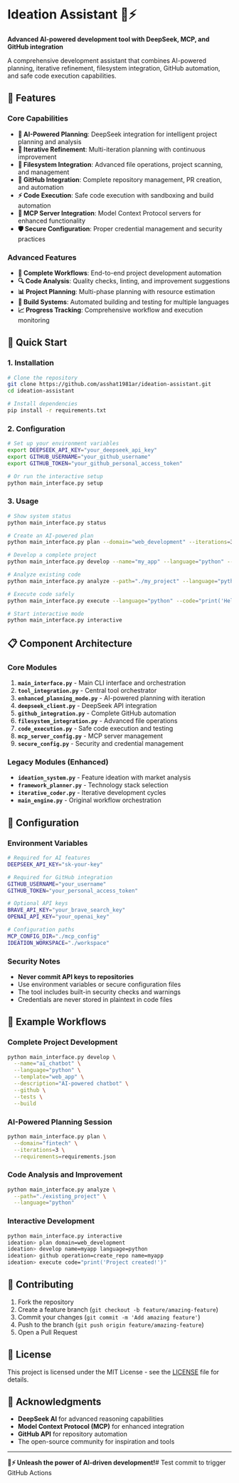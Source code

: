 # Ideation Assistant 🧠⚡

**Advanced AI-powered development tool with DeepSeek, MCP, and GitHub integration**

A comprehensive development assistant that combines AI-powered planning, iterative refinement, filesystem integration, GitHub automation, and safe code execution capabilities.

## 🌟 Features

### Core Capabilities
- **🧠 AI-Powered Planning**: DeepSeek integration for intelligent project planning and analysis
- **🔄 Iterative Refinement**: Multi-iteration planning with continuous improvement
- **📂 Filesystem Integration**: Advanced file operations, project scanning, and management
- **🐙 GitHub Integration**: Complete repository management, PR creation, and automation
- **⚡ Code Execution**: Safe code execution with sandboxing and build automation
- **🔧 MCP Server Integration**: Model Context Protocol servers for enhanced functionality
- **🛡️ Secure Configuration**: Proper credential management and security practices

### Advanced Features
- **🎯 Complete Workflows**: End-to-end project development automation
- **🔍 Code Analysis**: Quality checks, linting, and improvement suggestions
- **📊 Project Planning**: Multi-phase planning with resource estimation
- **🚀 Build Systems**: Automated building and testing for multiple languages
- **📈 Progress Tracking**: Comprehensive workflow and execution monitoring

## 🚀 Quick Start

### 1. Installation

```bash
# Clone the repository
git clone https://github.com/asshat1981ar/ideation-assistant.git
cd ideation-assistant

# Install dependencies
pip install -r requirements.txt
```

### 2. Configuration

```bash
# Set up your environment variables
export DEEPSEEK_API_KEY="your_deepseek_api_key"
export GITHUB_USERNAME="your_github_username"
export GITHUB_TOKEN="your_github_personal_access_token"

# Or run the interactive setup
python main_interface.py setup
```

### 3. Usage

```bash
# Show system status
python main_interface.py status

# Create an AI-powered plan
python main_interface.py plan --domain="web_development" --iterations=3

# Develop a complete project
python main_interface.py develop --name="my_app" --language="python" --github

# Analyze existing code
python main_interface.py analyze --path="./my_project" --language="python"

# Execute code safely
python main_interface.py execute --language="python" --code="print('Hello World!')"

# Start interactive mode
python main_interface.py interactive
```

## 📋 Component Architecture

### Core Modules

1. **`main_interface.py`** - Main CLI interface and orchestration
2. **`tool_integration.py`** - Central tool orchestrator
3. **`enhanced_planning_mode.py`** - AI-powered planning with iteration
4. **`deepseek_client.py`** - DeepSeek API integration
5. **`github_integration.py`** - Complete GitHub automation
6. **`filesystem_integration.py`** - Advanced file operations
7. **`code_execution.py`** - Safe code execution and testing
8. **`mcp_server_config.py`** - MCP server management
9. **`secure_config.py`** - Security and credential management

### Legacy Modules (Enhanced)

- **`ideation_system.py`** - Feature ideation with market analysis
- **`framework_planner.py`** - Technology stack selection
- **`iterative_coder.py`** - Iterative development cycles
- **`main_engine.py`** - Original workflow orchestration

## 🔧 Configuration

### Environment Variables

```bash
# Required for AI features
DEEPSEEK_API_KEY="sk-your-key"

# Required for GitHub integration
GITHUB_USERNAME="your_username"
GITHUB_TOKEN="your_personal_access_token"

# Optional API keys
BRAVE_API_KEY="your_brave_search_key"
OPENAI_API_KEY="your_openai_key"

# Configuration paths
MCP_CONFIG_DIR="./mcp_config"
IDEATION_WORKSPACE="./workspace"
```

### Security Notes

- **Never commit API keys to repositories**
- Use environment variables or secure configuration files
- The tool includes built-in security checks and warnings
- Credentials are never stored in plaintext in code files

## 🎯 Example Workflows

### Complete Project Development

```bash
python main_interface.py develop \
  --name="ai_chatbot" \
  --language="python" \
  --template="web_app" \
  --description="AI-powered chatbot" \
  --github \
  --tests \
  --build
```

### AI-Powered Planning Session

```bash
python main_interface.py plan \
  --domain="fintech" \
  --iterations=3 \
  --requirements=requirements.json
```

### Code Analysis and Improvement

```bash
python main_interface.py analyze \
  --path="./existing_project" \
  --language="python"
```

### Interactive Development

```bash
python main_interface.py interactive
ideation> plan domain=web_development
ideation> develop name=myapp language=python
ideation> github operation=create_repo name=myapp
ideation> execute code="print('Project created!')"
```

## 🤝 Contributing

1. Fork the repository
2. Create a feature branch (`git checkout -b feature/amazing-feature`)
3. Commit your changes (`git commit -m 'Add amazing feature'`)
4. Push to the branch (`git push origin feature/amazing-feature`)
5. Open a Pull Request

## 📄 License

This project is licensed under the MIT License - see the [LICENSE](LICENSE) file for details.

## 🙏 Acknowledgments

- **DeepSeek AI** for advanced reasoning capabilities
- **Model Context Protocol (MCP)** for enhanced integration
- **GitHub API** for repository automation
- The open-source community for inspiration and tools

---

**🧠⚡ Unleash the power of AI-driven development!**# Test commit to trigger GitHub Actions
